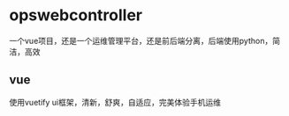 # opswebcontroller
一个vue项目，还是一个运维管理平台，还是前后端分离，后端使用python，简洁，高效

## vue
使用vuetify ui框架，清新，舒爽，自适应，完美体验手机运维
